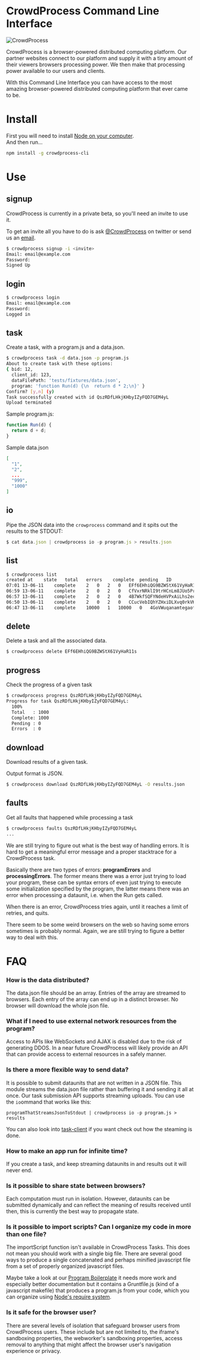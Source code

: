 # CrowdProcess Command Line Interface

![CrowdProcess](http://crowdprocess.com/CrowdProcessLogo.png)

CrowdProcess is a browser-powered distributed computing platform. Our partner websites connect to our platform and supply it with a tiny amount of their viewers browsers processing power. We then make that processing power available to our users and clients.

With this Command Line Interface you can have access to the most amazing browser-powered distributed computing platform that ever came to be. 

# Install

First you will need to install [Node on your computer](http://nodejs.org/ "Just click 'install'").  
And then run...  

```bash
npm install -g crowdprocess-cli
```

# Use

## signup

CrowdProcess is currently in a private beta, so you'll need an invite to use it.

To get an invite all you have to do is ask [@CrowdProcess](http://twitter.com/CrowdProcess) on twitter or send us an [email](mailto:hello@crowdprocess.com).

```bash
$ crowdprocess signup -i <invite>
Email: email@example.com
Password:
Signed Up
```

## login
```bash
$ crowdprocess login
Email: email@example.com
Password:
Logged in
```

## task

Create a task, with a program.js and a data.json.

```bash
$ crowdprocess task -d data.json -p program.js
About to create task with these options:
{ bid: 12,
  client_id: 123,
  dataFilePath: 'tests/fixtures/data.json',
  program: 'function Run(d) {\n  return d * 2;\n}' }
Confirm? [y,n] (y)
Task successfully created with id QszRDfLHkjKHbyIZyFQD7GEM4yL
Upload terminated
```

Sample program.js:

```js
function Run(d) {
  return d + d;
}
```

Sample data.json
```json
[
  "1",
  "2",
  ...
  "999",
  "1000"
]
```

## io

Pipe the JSON data into the `crowprocess` command and it spits out the results to the STDOUT:

```javascript
$ cat data.json | crowdprocess io -p program.js > results.json
```

## list


```bash
$ crowdprocess list
created at    state   total   errors    complete  pending   ID
07:01 13-06-11    complete    2   0   2   0   EFf6EHhiQG9BZWStX61VyHaR11s
06:59 13-06-11    complete    2   0   2   0   CfVxrNRklI9trHCnLm8JUo5PrGK
06:57 13-06-11    complete    2   0   2   0   4B7WkfSQFYNdeHVPxAiLhs2ecpr
06:50 13-06-11    complete    2   0   2   0   CCucVebIQhYZHxiDLXvq0rkVKRh
06:47 13-06-11    complete    10000   1   10000   0   4GoVWuqanamtegaofKPlbYJ2r1F
```

## delete

Delete a task and all the associated data.

```bash
$ crowdprocess delete EFf6EHhiQG9BZWStX61VyHaR11s
```

## progress

Check the progress of a given task

```bash
$ crowdprocess progress QszRDfLHkjKHbyIZyFQD7GEM4yL
Progress for task QszRDfLHkjKHbyIZyFQD7GEM4yL:
  100%
  Total   : 1000
  Complete: 1000
  Pending : 0
  Errors  : 0
```

## download

Download results of a given task.

Output format is JSON.

```bash
$ crowdprocess download QszRDfLHkjKHbyIZyFQD7GEM4yL -O results.json
```

## faults

Get all faults that happened while processing a task

```bash
$ crowdprocess faults QszRDfLHkjKHbyIZyFQD7GEM4yL
...
```

We are still trying to figure out what is the best way of handling errors. It is hard to get a meaningful error message and a proper stacktrace for a CrowdProcess task.

Basically there are two types of errors: **programErrors** and **processingErrors**. The former means there was a error just trying to load your program, these can be syntax errors of even just trying to execute some initialization specified by the program, the latter means there was an error when processing a dataunit, i.e. when the Run gets called.

When there is an error, CrowdProcess tries again, until it reaches a limit of retries, and quits.

There seem to be some weird browsers on the web so having some errors sometimes is probably normal. Again, we are still trying to figure a better way to deal with this.

# FAQ

### How is the data distributed?

The data.json file should be an array. Entries of the array are streamed to browsers. Each entry of the array can end up in a distinct browser. No browser will download the whole json file.

### What if I need to use external network resources from the program?

Access to APIs like WebSockets and AJAX is disabled due to the risk of generating DDOS. In a near future CrowdProcess will likely provide an API that can provide access to external resources in a safely manner.

### Is there a more flexible way to send data?

It is possible to submit dataunits that are not written in a JSON file. This module streams the data.json file rather than buffering it and sending it all at once. Our task submission API supports streaming uploads. You can use the `io`ommand that works like this:

```
programThatStreamsJsonToStdout | crowdprocess io -p program.js > results
```

You can also look into [task-client](https://github.com/CrowdProcess/crp-task-client) if you want check out how the steaming is done.

### How to make an app run for infinite time?

If you create a task, and keep streaming dataunits in and results out it will never end.

### Is it possible to share state between browsers?

Each computation must run in isolation. However, dataunits can be submitted dynamically and can reflect the meaning of results received until then, this is currently the best way to propagate state.

### Is it possible to import scripts? Can I organize my code in more than one file?

The importScript function isn't available in CrowdProcess Tasks. This does not mean you should work with a single big file. There are several good ways to produce a single concatenated and perhaps minified javascript file from a set of properly organized javascript files.

Maybe take a look at our [Program Boilerplate](https://github.com/CrowdProcess/program-boilerplate/) it needs more work and especially better documentation but it contains a Gruntfile.js (kind of a javascript makefile) that produces a program.js from your code, which you can organize using [Node's require system](http://nodejs.org/api/modules.html).

### Is it safe for the browser user?

There are several levels of isolation that safeguard browser users from CrowdProcess users. These include but are not limited to, the iframe's sandboxing properties, the webworker's sandboxing properties, access removal to anything that might affect the browser user's navigation experience or privacy.
